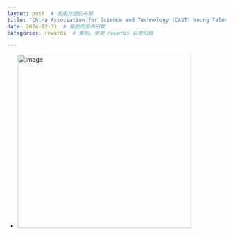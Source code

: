 ```yaml
---
layout: post  # 使用合适的布局
title: "China Association for Science and Technology (CAST) Young Talent Support Program for Doctoral Students, with support from the Chinese Association for Applied Statistics (CAAS) (Mengyu Li)"  # 奖励名称
date: 2024-12-31  # 奖励的发布日期
categories: rewards  # 类别，使用 rewards 以便归档

---
```


- <img src="https://cheng-bdal.github.io//images/赛道.jpg" alt="Image" width="400">